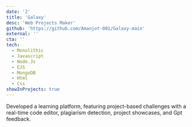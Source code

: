 ```yaml
---
date: '2'
title: 'Galaxy'
desc: 'Web Projects Maker'
github: 'https://github.com/Amanjot-001/Galaxy-main'
external: ''
cta: ''
tech:
  - Monolithic
  - Javascript
  - Node.Js
  - EJS
  - MongoDB
  - Html
  - Css
showInProjects: true
---
```


Developed a learning platform, featuring project-based challenges with a real-time code editor, plagiarism detection, project showcases, and Gpt feedback.